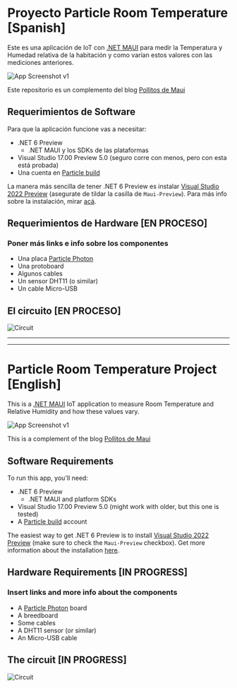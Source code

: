 # Proyecto Particle Room Temperature [Spanish]

Este es una aplicación de IoT con [.NET MAUI](https://github.com/dotnet/maui) para medir la Temperatura y Humedad relativa de la habitación y como varían estos valores con las mediciones anteriores.

![App Screenshot v1](images/App_screenshot.png)

Este repositorio es un complemento del blog [Pollitos de Maui](https://pollitosdemaui.wordpress.com/)

## Requerimientos de Software

Para que la aplicación funcione vas a necesitar:

* .NET 6 Preview
    * .NET MAUI y los SDKs de las plataformas
* Visual Studio 17.00 Preview 5.0 (seguro corre con menos, pero con esta está probada)
* Una cuenta en [Particle build](https://build.particle.io/build)

La manera más sencilla de tener .NET 6 Preview es instalar [Visual Studio 2022 Preview](https://visualstudio.microsoft.com/vs/preview/) (asegurate de tildar la casilla de `Maui-Preview`). Para más info sobre la instalación, mirar [acá](https://docs.microsoft.com/en-us/dotnet/maui/get-started/installation).

## Requerimientos de Hardware [EN PROCESO]

### Poner más links e info sobre los componentes

* Una placa [Particle Photon](https://store.particle.io/products/photon)
* Una protoboard
* Algunos cables
* Un sensor DHT11 (o similar)
* Un cable Micro-USB

## El circuito [EN PROCESO]

![Circuit](images/sketch.png)

------------

------------

# Particle Room Temperature Project  [English]

This is a [.NET MAUI](https://github.com/dotnet/maui) IoT application to measure Room Temperature and Relative Humidity and how these values vary.

![App Screenshot v1](images/App_screenshot.png)

This is a complement of the blog [Pollitos de Maui](https://pollitosdemaui.wordpress.com/)

## Software Requirements

To run this app, you'll need:

* .NET 6 Preview
    * .NET MAUI and platform SDKs
* Visual Studio 17.00 Preview 5.0 (might work with older, but this one is tested)
* A [Particle build](https://build.particle.io/build) account

The easiest way to get .NET 6 Preview is to install [Visual Studio 2022 Preview](https://visualstudio.microsoft.com/vs/preview/) (make sure to check the `Maui-Preview` checkbox). Get more information about the installation [here](https://docs.microsoft.com/en-us/dotnet/maui/get-started/installation).

## Hardware Requirements [IN PROGRESS]

### Insert links and more info about the components

* A [Particle Photon](https://store.particle.io/products/photon) board
* A breedboard
* Some cables
* A DHT11 sensor (or similar)
* An Micro-USB cable

## The circuit [IN PROGRESS]

![Circuit](images/sketch.png)
